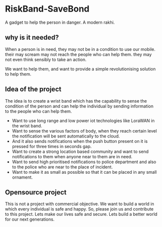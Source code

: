 # RiskBand-SaveBond

A gadget to help the person in danger.
A modern rakhi.

## why is it needed?

When a person is in need,
they may not be in a condition to use our mobile.
their may scream may not reach the people who can help them.
they may not even think sensibly to take an action.

We want to help them, and want to provide a simple revolutionising solution to help them.

## Idea of the project

The idea is to create a wrist band which has the capability to sense the condition of the person and can help the individual by sending information to the people who can help them.
* Want to use long range and low power iot technologies like LoraWAN in the wrist band.
* Want to sense the various factors of body, when they reach certain level the notification will be sent automatically to the cloud.
* And it also sends notifications when the push button present on it is pressed for three times in seconds gap.
* Want to create a strong location based community and want to send notifications to them when anyone near to them are in need.
* Want to send high prioritised notifications to police department and also to the police who are near to the place of incident.
* Want to make it as small as possible so that it can be placed in any small ornament.

## Opensource project
This is not a project with commercial objective.
We want to build a world in which every individual is safe and happy. So, please join us and contribute to this project.
Lets make our lives safe and secure. Lets build a better world for our next generations.
